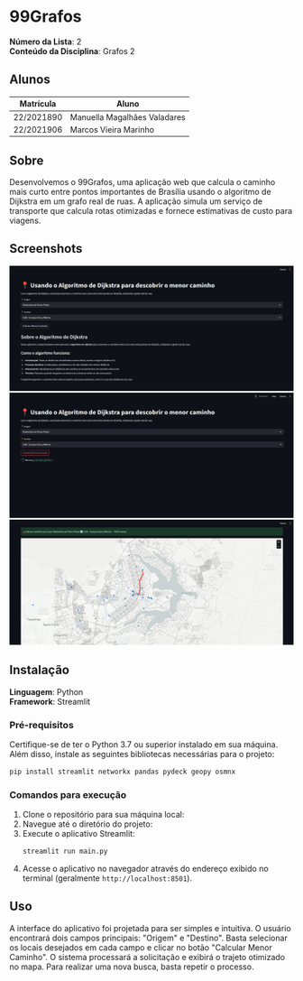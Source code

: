 # 99Grafos

**Número da Lista**: 2<br>
**Conteúdo da Disciplina**: Grafos 2<br>

## Alunos
|Matrícula | Aluno |
| -- | -- |
| 22/2021890  | Manuella Magalhães Valadares |
| 22/2021906 |  Marcos Vieira Marinho |

## Sobre 
Desenvolvemos o 99Grafos, uma aplicação web que calcula o caminho mais curto entre pontos importantes de Brasília usando o algoritmo de Dijkstra em um grafo real de ruas. A aplicação simula um serviço de transporte que calcula rotas otimizadas e fornece estimativas de custo para viagens.

## Screenshots

![Interface Inicial](./assets/image.png)
![Interface durante processamento](./assets/image2.png)
![Interface Final](./assets/image3.png)

## Instalação 
**Linguagem**: Python<br>
**Framework**: Streamlit<br>

### Pré-requisitos
Certifique-se de ter o Python 3.7 ou superior instalado em sua máquina. Além disso, instale as seguintes bibliotecas necessárias para o projeto:

```bash
pip install streamlit networkx pandas pydeck geopy osmnx
```

### Comandos para execução
1. Clone o repositório para sua máquina local:
2. Navegue até o diretório do projeto:
3. Execute o aplicativo Streamlit:
    ```bash
    streamlit run main.py
    ```
4. Acesse o aplicativo no navegador através do endereço exibido no terminal (geralmente `http://localhost:8501`).


## Uso

A interface do aplicativo foi projetada para ser simples e intuitiva. O usuário encontrará dois campos principais: "Origem" e "Destino". Basta selecionar os locais desejados em cada campo e clicar no botão "Calcular Menor Caminho". O sistema processará a solicitação e exibirá o trajeto otimizado no mapa. Para realizar uma nova busca, basta repetir o processo.

